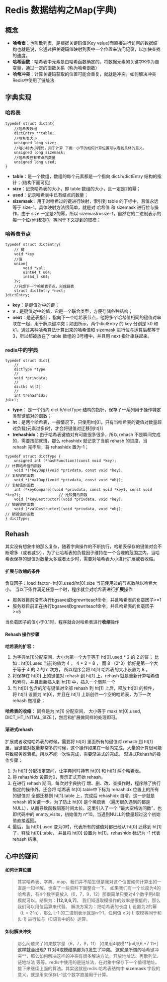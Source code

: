 # Redis 数据结构之Map(字典)

## 概念

- **哈希表**：也叫散列表，是根据关键码值(Key value)而直接进行访问的数据结构也就是说，它通过把关键码值映射到表中一个位置来访问记录，以加快查找的速度。
- **哈希函数**：哈希表中元素是由哈希函数确定的。将数据元素的关键字K作为自变量，通过一定的函数关系（称为哈希函数）
- **哈希冲突**：计算关键码获取的位置可能会重复，就就是冲突。如何解决冲突Redis中使用了链址法

## 字典实现

### 哈希表

```
typedef struct dictht{
    //哈希表数组
    dictEntry **table;
    //哈希表大小
    unsigned long size;
    //哈小标大小掩码，用于计算 下面一小节的如何计算位置可以看到具体的意义。
    unsigned long sizemask;
    //哈希表已有节点的数量
    unsigned long used;
}
```

- **table**：是一个数组，数组的每个元素都是一个指向 dict.h/dictEntry 结构的指针；(结构下面可见)
- **size**：记录哈希表的大小，即 table 数组的大小，且一定是2的幂；
- **used**：记录哈希表中已有结点的数量；
- **sizemask**：用于对哈希过的键进行映射，索引到 table 的下标中，且值永远等于 size-1。具体映射方法很简单，就是对 哈希值 和 sizemask 进行位与操作，由于 size 一定是2的幂，所以 sizemask=size-1，自然它的二进制表示的每一个位(bit)都是1，等同于下文提到的取模；

### 哈希表节点

```
typedef struct dictEntry{
    // 键
    void *key
    //值
    union{
        void *val;
        uint64_t u64;
        int64_t s64;
    }v;
    //只想下一个哈希表节点，形成链表
    struct dictEntry *next;
}dictEntry;
```

- **key**：是键值对中的键；
- **v**：是键值对中的值，它是一个联合类型，方便存储各种结构；
- **next**：是链表指针，指向下一个哈希表节点，他将多个哈希值相同的键值对串联在一起，用于解决键冲突；如图所示，两个dictEntry 的 key 分别是 k0 和 k1，通过某种哈希算法计算出来的哈希值和 sizemask 进行位与运算后都等于 3，所以都被放在了 table 数组的 3号槽中，并且用 next 指针串联起来。

### redis中的字典

```
typedef struct dict{
    //
    dictType *type
    //
    void *privdata;
    //
    dictht ht[2]
    //
    int trehashidx;
}dict;
```

- **type**： 是一个指向 dict.h/dictType 结构的指针，保存了一系列用于操作特定类型键值对的函数；
- **ht**：是两个哈希表，一般情况下，只使用ht[0]，只有当哈希表的键值对数量超过负载(元素过多)时，才会将键值对迁移到ht[1]
- **trehashidx**：由于哈希表键值对有可能很多很多，所以 rehash 不是瞬间完成的，需要按部就班，那么 rehashidx 就记录了当前 rehash 的进度，当 rehash 完毕后，将 rehashidx 置为-1；

```
typedef struct dictType {
    unsigned int (*hashFunction)(const void *key);                                         // 计算哈希值的函数
    void *(*keyDup)(void *privdata, const void *key);                                      // 复制键的函数
    void *(*valDup)(void *privdata, const void *obj);                                      // 复制值的函数
    int (*keyCompare)(void *privdata, const void *key1, const void *key2);                 // 比较键的函数
    void (*keyDestructor)(void *privdata, void *key);                                      // 销毁键的函数
    void (*valDestructor)(void *privdata, void *obj);                                      // 销毁值的函数
} dictType;
```

## Rehash

其实没有想象中的那么复杂，随着字典操作的不断执行，哈希表保存的键值对会不断增多（或者减少），为了让哈希表的负载因子维持在一个合理的范围之内，当哈希表保存的键值对数量太多或者太少时，需要对哈希表大小进行扩展或者收缩。

#### 扩展与收缩的条件

负载因子：load_factor=ht[0].used/ht[0].size 当前使用过的节点数除以哈希大小。
当以下条件满足任意一个时，程序就会对哈希表进行**扩展**操作

- 服务器目前没有执行bgsave或bgrewriteaof命令，并且哈希表的负载因子>=1
- 服务器目前正在执行bgsave或bgrewriteaof命令，并且哈希表的负载因子>=5

当负载因子的值小于0.1时，程序就会对哈希表进行**收缩**操作

#### Rehash 操作步骤

**哈希表的扩容**：

1. 为字典ht[1]分配空间，大小为第一个大于等于 ht[0].used * 2 的 2 的幂；
   比如：ht[0].used 当前的值为 4 ， 4 * 2 = 8 ， 而 8 （2^3）恰好是第一个大于等于 4 的 2 的 n 次方， 所以程序会将 ht[1] 哈希表的大小设置为 8 。
2. 将保存在 ht[0] 上的键值对 rehash 到 ht[1] 上，rehash 就是重新计算哈希值和索引，并且重新插入到 ht[1] 中，插入一个删除一个
3. 当 ht[0] 包含的所有键值对全部 rehash 到 ht[1] 上后，释放 ht[0] 的控件， 将 ht[1] 设置为 ht[0]，并且在 ht[1] 上新创件一个空的哈希表，为下一次 rehash 做准备；

**哈希表的收缩**：
同样是为 ht[1] 分配空间， 大小等于 max( ht[0].used, DICT_HT_INITIAL_SIZE )，然后和扩展做同样的处理即可。

#### 渐进式rehash

扩展或者收缩哈希表的时候，需要将 ht[0] 里面所有的键值对 rehash 到 ht[1] 里，当键值对数量非常多的时候，这个操作如果在一帧内完成，大量的计算很可能导致服务器宕机，所以不能一次性完成，需要渐进式的完成。
渐进式Rehash的操作步骤：

1. 为 ht[1] 分配指定空间，让字典同时持有 ht[0] 和 ht[1] 两个哈希表。
2. 将 rehashidx 设置为0，表示正式开始 rehash。
3. 在进行 rehash 期间，每次对字典执行 增、删、改、查操作时，程序除了执行指定的操作外，还会将 哈希表 ht[0].table中下标为 rehashidx 位置上的所有的键值对 全部迁移到 ht[1].table 上，完成后 rehashidx 自增。这一步就是 rehash 的关键一步。为了防止 ht[0] 是个稀疏表 （遍历很久遇到的都是NULL），从而导致函数阻塞时间太长，这里引入了一个 “最大空格访问数”，也即代码中的 enmty_visits，初始值为 n*10。当遇到NULL的数量超过这个初始值直接返回。
4. 最后，当 ht[0].used 变为0时，代表所有的键值对都已经从 ht[0] 迁移到 ht[1] 了，释放 ht[0].table， 并且将 ht[0] 设置为 ht[1]，rehashidx 标记为 -1 代表 rehash 结束。

## 心中的疑问

#### 如何计算位置

> 其实哈希表、字典、map，我们并不陌生但是我对这个位置如何计算出的一直是一知半解。也查了一些资料下面整合一下。
> 如果我们有一个长度为4的哈希表，有4个数字要放入（6，7，9，12）那很简单只要对4个数字用4取模就可以。结果为：**[12,9,6,7]**。
> 我们知道取模操作的效率是很低的，那么我们可以用位运算来代替。
> 解决方案为：把哈希表的长度 L 设置为2的幂（L = 2^n），那么 L-1 的二进制表示就是n个1，任何值 x 对 L 取模等同于和
> (L-1) 进行位与（C语言中的&）运算。

#### 如何解决冲突

> 那么问题来了如果数字是（6，7，9，11） 如果用4取模**[nil,9,6,\*7 11\*]**这样就会出现7 11
> 对4取模结果都为3发生了冲突。 这就是所谓的**哈希键冲突**，那么如何解决这样的冲突有很多解决方法，开放地址法、再散列法、链地址法
> 等等。redis中使用的是链址法，在对象中保存下一个值得地址。接下来继续上面的算法。其实这就是redis 哈希表结构中 **sizemask**
> 字段的意义，就是用来保存L-1这个数字直接用于计算。